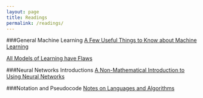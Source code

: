 ```yaml
---
layout: page
title: Readings
permalink: /readings/
---
```


###General Machine Learning
<a href="http://homes.cs.washington.edu/~pedrod/papers/cacm12.pdf" target="_blank">A Few Useful Things to Know about Machine Learning</a>

<a href="http://hunch.net/?p=224" target="_blank">All Models of Learning have Flaws</a>


###Neural Networks Introductions
<a href="http://www.heatonresearch.com/content/non-mathematical-introduction-using-neural-networks" target="_blank">A Non-Mathematical Introduction to Using Neural Networks</a>

###Notation and Pseudocode
<a href="http://aima.cs.berkeley.edu/newchapb.pdf" target="_blank">Notes on Languages and Algorithms</a>